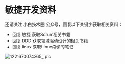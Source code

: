 # 敏捷开发资料
还请关注 小白技术圈 公众号，回复以下关键字获取相关资料：
* 回复 敏捷 获取Scrum相关书籍
* 回复 DDD 获取领域驱动设计的相关书籍
* 回复 linux 获取Linux的学习笔记

![1221670074365_ pic](https://user-images.githubusercontent.com/65377179/205443336-220c6cf1-8b3f-4f98-85e9-db0f156f0922.jpg)
